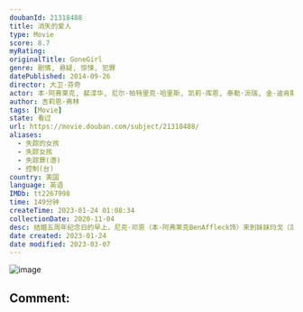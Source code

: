 ```yaml
---
doubanId: 21318488
title: 消失的爱人
type: Movie
score: 8.7
myRating: 
originalTitle: GoneGirl
genre: 剧情, 悬疑, 惊悚, 犯罪
datePublished: 2014-09-26
director: 大卫·芬奇
actor: 本·阿弗莱克, 裴淳华, 尼尔·帕特里克·哈里斯, 凯莉·库恩, 泰勒·派瑞, 金·迪肯斯, 米西·派勒, 波伊德·霍布鲁克, 艾米丽·拉塔科斯基, 雪拉·渥德, 派屈克·福吉特, 斯科特·麦克纳里, 凯西·威尔逊, 李·诺里斯, 罗拉·科克, 凯瑟琳·罗斯·帕金斯, 大卫·科列侬, 莱昂纳德·凯利, 南希·德马尔斯, 劳伦·格莱齐尔, 萨赫丽玛
author: 吉莉恩·弗林
tags: [Movie]
state: 看过
url: https://movie.douban.com/subject/21318488/
aliases:
  - 失踪的女孩
  - 失踪女孩
  - 失踪罪(港)
  - 控制(台)
country: 美国
language: 英语
IMDb: tt2267998
time: 149分钟
createTime: 2023-01-24 01:08:34
collectionDate: 2020-11-04
desc: 结婚五周年纪念日的早上，尼克·邓恩（本·阿弗莱克BenAffleck饰）来到妹妹玛戈（凯莉·库恩CarrieCoon饰）的酒吧，咒骂抱怨那个曾经彼此恩爱缠绵的妻子艾米（罗莎蒙德·派克Ro...
date created: 2023-01-24
date modified: 2023-03-07
---
```


![image](p2221768894.jpg)

Comment:
---
